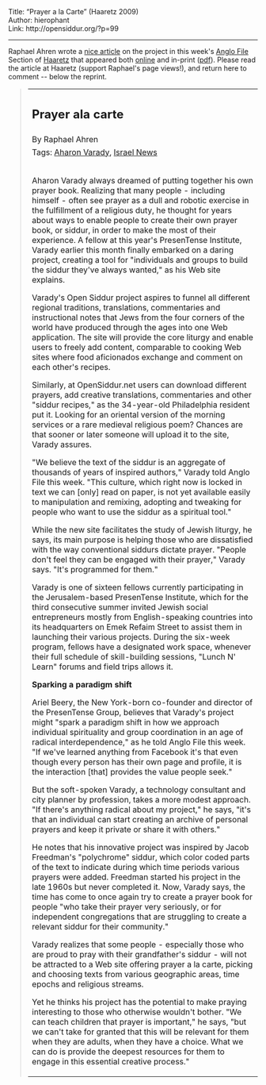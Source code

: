 <html>
<head></head>
<body>
Title: “Prayer a la Carte” (Haaretz 2009)<br />
Author: hierophant<br />
Link: http://opensiddur.org/?p=99
<p />
<hr />

Raphael Ahren wrote a <a href="http://web.archive.org/web/20090811023431/http://www.haaretz.com:80/hasen/spages/1097532.html">nice article</a> on the project in this week's <a href="http://web.archive.org/web/20100421232533/http://www.haaretz.com:80/hasen/pages/LiArt.jhtml?contrassID=2&amp;subContrassID=16&amp;sbSubContrassID=0">Anglo File</a> Section of <a href="http://www.haaretz.com">Haaretz</a> that appeared both <a href="http://web.archive.org/web/20090811023431/http://www.haaretz.com:80/hasen/spages/1097532.html">online</a> and in-print (<a href="https://opensiddur.org/wp-content/uploads/2009/07/Prayer-Ala-Carte-Raphael-Ahren-Haaretz-2009.07.03.pdf">pdf</a>). Please read the article at Haaretz (support Raphael's page views!), and return here to comment -- below the reprint.

<blockquote>
<table border="0" cellspacing="0" cellpadding="0">
<tbody>
<tr>
<td class="t18B" colspan="2" valign="top">
<h2><strong>Prayer ala carte</strong></h2>
<strong>
</strong></td>
</tr>
<tr>
<td class="t11B" colspan="2" valign="top">By Raphael Ahren</td>
</tr>
<tr>
<td colspan="2" height="1"><span dir="ltr"><span class="tagTitle">Tags: </span><span><a class="tagsText" onmouseover="this.className=&#039;tagBack tagsTextOver&#039;" onmouseout="this.className=&#039;tagsText&#039;" href="http://web.archive.org/web/20090708012146/http://www.haaretz.com:80/hasen/pages/tags/index.jhtml?tag=Aharon+Varady" target="_top">Aharon Varady</a></span><span>, <a class="tagsText" onmouseover="this.className=&#039;tagBack tagsTextOver&#039;" onmouseout="this.className=&#039;tagsText&#039;" href="http://www.haaretz.com/prayer-ala-carte-1.279328" target="_top">Israel News</a></span><p /></td>
</tr>
<tr>
<td colspan="2" height="15"></td>
</tr>
<tr>
<td>Aharon Varady always dreamed of putting together his own prayer book. Realizing that many people - including himself - often see prayer as a dull and robotic exercise in the fulfillment of a religious duty, he thought for years about ways to enable people to create their own prayer book, or siddur, in order to make the most of their experience. A fellow at this year's PresenTense Institute, Varady earlier this month finally embarked on a daring project, creating a tool for "individuals and groups to build the siddur they've always wanted," as his Web site explains.

Varady's Open Siddur project aspires to funnel all different regional traditions, translations, commentaries and instructional notes that Jews from the four corners of the world have produced through the ages into one Web application. The site will provide the core liturgy and enable users to freely add content, comparable to cooking Web sites where food aficionados exchange and comment on each other's recipes.

Similarly, at OpenSiddur.net users can download different prayers, add creative translations, commentaries and other "siddur recipes," as the 34-year-old Philadelphia resident put it. Looking for an oriental version of the morning services or a rare medieval religious poem? Chances are that sooner or later someone will upload it to the site, Varady assures.

"We believe the text of the siddur is an aggregate of thousands of years of inspired authors," Varady told Anglo File this week. "This culture, which right now is locked in text we can [only] read on paper, is not yet available easily to manipulation and remixing, adopting and tweaking for people who want to use the siddur as a spiritual tool."

While the new site facilitates the study of Jewish liturgy, he says, its main purpose is helping those who are dissatisfied with the way conventional siddurs dictate prayer. "People don't feel they can be engaged with their prayer," Varady says. "It's programmed for them."

Varady is one of sixteen fellows currently participating in the Jerusalem-based PresenTense Institute, which for the third consecutive summer invited Jewish social entrepreneurs mostly from English-speaking countries into its headquarters on Emek Refaim Street to assist them in launching their various projects. During the six-week program, fellows have a designated work space, whenever their full schedule of skill-building sessions, "Lunch N' Learn" forums and field trips allows it.

<strong>Sparking a paradigm shift</strong>

Ariel Beery, the New York-born co-founder and director of the PresenTense Group, believes that Varady's project might "spark a paradigm shift in how we approach individual spirituality and group coordination in an age of radical interdependence," as he told Anglo File this week. "If we've learned anything from Facebook it's that even though every person has their own page and profile, it is the interaction [that] provides the value people seek."

But the soft-spoken Varady, a technology consultant and city planner by profession, takes a more modest approach. "If there's anything radical about my project," he says, "it's that an individual can start creating an archive of personal prayers and keep it private or share it with others."

He notes that his innovative project was inspired by Jacob Freedman's "polychrome" siddur, which color coded parts of the text to indicate during which time periods various prayers were added. Freedman started his project in the late 1960s but never completed it. Now, Varady says, the time has come to once again try to create a prayer book for people "who take their prayer very seriously, or for independent congregations that are struggling to create a relevant siddur for their community."

Varady realizes that some people - especially those who are proud to pray with their grandfather's siddur - will not be attracted to a Web site offering prayer a la carte, picking and choosing texts from various geographic areas, time epochs and religious streams.

Yet he thinks his project has the potential to make praying interesting to those who otherwise wouldn't bother. "We can teach children that prayer is important," he says, "but we can't take for granted that this will be relevant for them when they are adults, when they have a choice. What we can do is provide the deepest resources for them to engage in this essential creative process."</td>
</tr>
</tbody></table>
</blockquote>
</body>
</html>